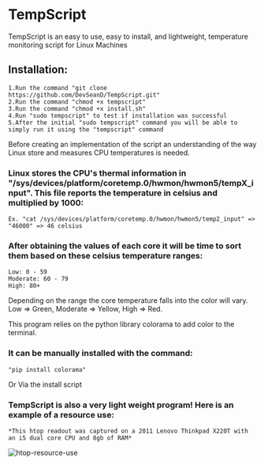 # TempScript
TempScript is an easy to use, easy to install, and lightweight, temperature monitoring script for Linux Machines

## Installation:

	1.Run the command "git clone https://github.com/DevSeanD/TempScript.git"
	2.Run the command "chmod +x tempscript"
	3.Run the command "chmod +x install.sh"
	4.Run "sudo tempscript" to test if installation was successful
	5.After the initial "sudo tempscript" command you will be able to simply run it using the "tempscript" command


Before creating an implementation of the script an understanding of the way Linux store and measures CPU temperatures is needed. 

### Linux stores the CPU's thermal information in "/sys/devices/platform/coretemp.0/hwmon/hwmon5/tempX_input". This file reports the temperature in celsius and multiplied by 1000:

	Ex. "cat /sys/devices/platform/coretemp.0/hwmon/hwmon5/temp2_input" => "46000" => 46 celsius

### After obtaining the values of each core it will be time to sort them based on these celsius temperature ranges:

	Low: 0 - 59
	Moderate: 60 - 79
	High: 80+

Depending on the range the core temperature falls into the color will vary. Low => Green, Moderate => Yellow, High => Red.

This program relies on the python library colorama to add color to the terminal. 

### It can be manually installed with the command:

	"pip install colorama"

Or Via the install script

### TempScript is also a very light weight program! Here is an example of a resource use:

	*This htop readout was captured on a 2011 Lenovo Thinkpad X220T with an i5 dual core CPU and 8gb of RAM*
	
![htop-resource-use](https://user-images.githubusercontent.com/39039620/138452006-9b3ad16a-5103-4e6d-9812-e52759dfe3f5.png)

